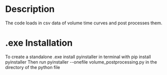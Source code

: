 # Description
The code loads in csv data of volume time curves and post processes them.

# .exe Installation
To create a standalone .exe install pyinstaller in terminal with
pip install pyinstaller
Then run 
pyinstaller --onefile volume_postprocessing.py
in the directory of the python file

